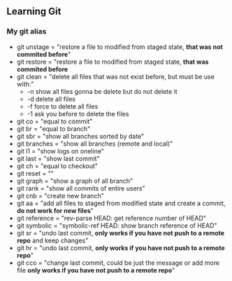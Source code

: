 ## Learning Git 

### My git alias
- git unstage = "restore a file to modified from staged state, **that was not commited before**"
- git restore = "restore a file to modified from staged state, **that was commited before**
- git clean = "delete all files that was not exist before, but must be use with:"
  - -n show all files gonna be delete but do not delete it
  - -d delete all files
  - -f force to delete all files
  - -1 ask you before to delete the files
- git co = "equal to commit"
- git br = "equal to branch"
- git sbr = "show all branches sorted by date"
- git branches = "show all branches (remote and local)"
- git l1 = "show logs on oneline"
- git last = "show last commit"
- git ch = "equal to checkout"
- git reset = ""
- git graph = "show a graph of all branch"
- git rank = "show all commits of entire users"
- git cnb = "create new branch"
- git aa = "add all files to staged from modified state and create a commit, **do not work for new files**"
- git reference = "rev-parse HEAD: get reference number of HEAD"
- git symbolic = "symbolic-ref HEAD: show branch reference of HEAD"
- git sr = "undo last commit, **only works if you have not push to a remote repo** and keep changes"
- git hr = "undo last commit, **only works if you have not push to a remote repo**"
- git cco = "change last commit, could be just the message or add more file **only works if you have not push to a remote repo**"